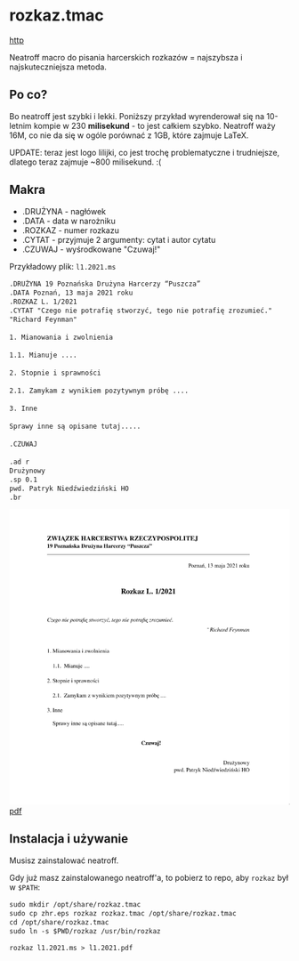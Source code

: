 # rozkaz.tmac

[http](https://zhr.niedzwiedzinski.cyou/rozkaz.tmac/)

Neatroff macro do pisania harcerskich rozkazów = najszybsza i najskuteczniejsza metoda.

## Po co?

Bo neatroff jest szybki i lekki. Poniższy przykład wyrenderował się na 10-letnim kompie w 230 **milisekund** - to jest całkiem szybko. Neatroff waży 16M, co nie da się w ogóle porównać z 1GB, które zajmuje LaTeX.

UPDATE: teraz jest logo lilijki, co jest trochę problematyczne i trudniejsze, dlatego teraz zajmuje ~800 milisekund. :(

## Makra

- .DRUŻYNA - nagłówek
- .DATA - data w narożniku
- .ROZKAZ - numer rozkazu
- .CYTAT - przyjmuje 2 argumenty: cytat i autor cytatu
- .CZUWAJ - wyśrodkowane "Czuwaj!"

Przykładowy plik: `l1.2021.ms`

```
.DRUŻYNA 19 Poznańska Drużyna Harcerzy “Puszcza”
.DATA Poznań, 13 maja 2021 roku
.ROZKAZ L. 1/2021
.CYTAT "Czego nie potrafię stworzyć, tego nie potrafię zrozumieć." "Richard Feynman"

1. Mianowania i zwolnienia

1.1. Mianuje ....

2. Stopnie i sprawności

2.1. Zamykam z wynikiem pozytywnym próbę ....

3. Inne

Sprawy inne są opisane tutaj.....

.CZUWAJ

.ad r
Drużynowy
.sp 0.1
pwd. Patryk Niedźwiedziński HO
.br
```

![](doc1.png)
[pdf](l1.2021.pdf)

## Instalacja i używanie

Musisz zainstalować neatroff.

Gdy już masz zainstalowanego neatroff'a, to pobierz to repo, aby `rozkaz` był w `$PATH`:

```
sudo mkdir /opt/share/rozkaz.tmac
sudo cp zhr.eps rozkaz rozkaz.tmac /opt/share/rozkaz.tmac
cd /opt/share/rozkaz.tmac
sudo ln -s $PWD/rozkaz /usr/bin/rozkaz
```

```
rozkaz l1.2021.ms > l1.2021.pdf
```
